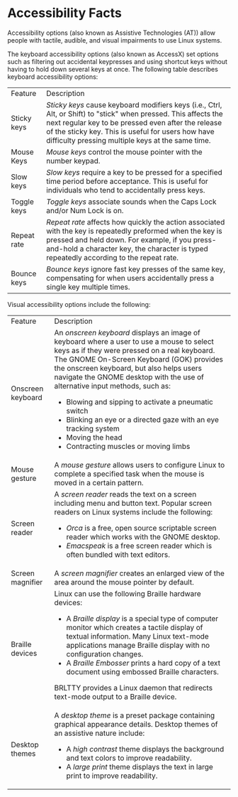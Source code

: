# Accessibility Facts

Accessibility options (also known as Assistive Technologies (AT)) allow people
with tactile, audible, and visual impairments to use Linux systems.

The keyboard accessibility options (also known as AccessX) set options such as
filtering out accidental keypresses and using shortcut keys without having to
hold down several keys at once. The following table describes keyboard
accessibility options:

<table>

<tr> <td>Feature</td> <td>Description</td>

</tr>

<tr> <td>Sticky keys</td> <td><i>Sticky keys</i> cause keyboard modifiers keys
(i.e., Ctrl, Alt, or Shift) to "stick" when pressed. This affects the next
regular key to be pressed even after the release of the sticky key. This is
useful for users how have difficulty pressing multiple keys at the same time.
</td>

</tr>

<tr> <td>Mouse Keys</td> <td><i>Mouse keys</i> control the mouse pointer with
the number keypad.  </td>

</tr>

<tr> <td>Slow keys</td> <td><i>Slow keys</i> require a key to be pressed for a
specified time period before acceptance. This is useful for individuals who
tend to accidentally press keys.</td>

</tr>

<tr> <td>Toggle keys</td> <td><i>Toggle keys</i> associate sounds when the
Caps Lock and/or Num Lock is on.</td>

</tr>

<tr> <td>Repeat rate</td> <td><i>Repeat rate</i> affects how quickly the
action associated with the key is repeatedly preformed when the key is pressed
and held down. For example, if you press-and-hold a character key, the
character is typed repeatedly according to the repeat rate.</td>

</tr>

<tr> <td>Bounce keys</td> <td><i>Bounce keys</i> ignore fast key presses of
the same key, compensating for when users accidentally press a single key
multiple times.</td>

</tr> </table>

Visual accessibility options include the following:

<table>

<tr> <td>Feature</td> <td>Description</td>

</tr>

<tr> <td>Onscreen keyboard</td> <td>An <i>onscreen keyboard </i>displays an
image of keyboard where a user to use a mouse to select keys as if they were
pressed on a real keyboard. The GNOME On-Screen Keyboard (GOK) provides the
onscreen keyboard, but also helps users navigate the GNOME desktop with the
use of alternative input methods, such as:

<ul>

<li>Blowing and sipping to activate a pneumatic switch

</li>

<li>Blinking an eye or a directed gaze with an eye tracking system

</li>

<li>Moving the head

</li>

<li>Contracting muscles or moving limbs

</li>

</ul> </td>

</tr>

<tr> <td>Mouse gesture</td> <td>A <i>mouse gesture </i>allows users to
configure Linux to complete a specified task when the mouse is moved in a
certain pattern.</td>

</tr>

<tr> <td>Screen reader</td> <td>A <i>screen reader </i>reads the text on a
screen including menu and button text. Popular screen readers on Linux systems
include the following:

<ul>

<li><i>Orca</i> is a free, open source scriptable screen reader which works
with the GNOME desktop.

</li>

<li><i>Emacspeak</i> is a free screen reader which is often bundled with text
editors.

</li>

</ul> </td>

</tr>

<tr> <td>Screen magnifier</td> <td>A <i>screen magnifier</i> creates an
enlarged view of the area around the mouse pointer by default.</td>

</tr>

<tr> <td>Braille devices</td> <td>Linux can use the following Braille hardware
devices:

<ul>

<li>A <i>Braille display</i> is a special type of computer monitor which
creates a tactile display of textual information. Many Linux text-mode
applications manage Braille display with no configuration changes.

</li>

<li>A <i>Braille Embosser</i> prints a hard copy of a text document using
embossed Braille characters.

</li>

</ul>

BRLTTY provides a Linux daemon that redirects text-mode output to a Braille
device.

</td>

</tr>

<tr> <td>Desktop themes</td> <td>A <i>desktop theme</i> is a preset package
containing graphical appearance details. Desktop themes of an assistive nature
include:

<ul>

<li>A <i>high contrast</i> theme displays the background and text colors to
improve readability.

</li>

<li>A <i>large print</i> theme displays the text in large print to improve
readability.

</li>

</ul> </td>

</tr> </table>

